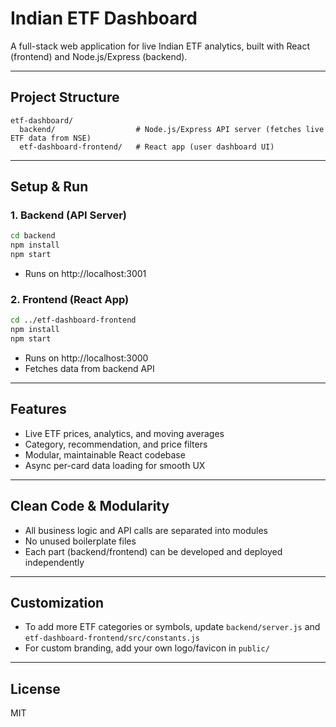 # Indian ETF Dashboard

A full-stack web application for live Indian ETF analytics, built with React (frontend) and Node.js/Express (backend).

---

## Project Structure

```
etf-dashboard/
  backend/                  # Node.js/Express API server (fetches live ETF data from NSE)
  etf-dashboard-frontend/   # React app (user dashboard UI)
```

---

## Setup & Run

### 1. Backend (API Server)
```bash
cd backend
npm install
npm start
```
- Runs on http://localhost:3001

### 2. Frontend (React App)
```bash
cd ../etf-dashboard-frontend
npm install
npm start
```
- Runs on http://localhost:3000
- Fetches data from backend API

---

## Features
- Live ETF prices, analytics, and moving averages
- Category, recommendation, and price filters
- Modular, maintainable React codebase
- Async per-card data loading for smooth UX

---

## Clean Code & Modularity
- All business logic and API calls are separated into modules
- No unused boilerplate files
- Each part (backend/frontend) can be developed and deployed independently

---

## Customization
- To add more ETF categories or symbols, update `backend/server.js` and `etf-dashboard-frontend/src/constants.js`
- For custom branding, add your own logo/favicon in `public/`

---

## License
MIT 